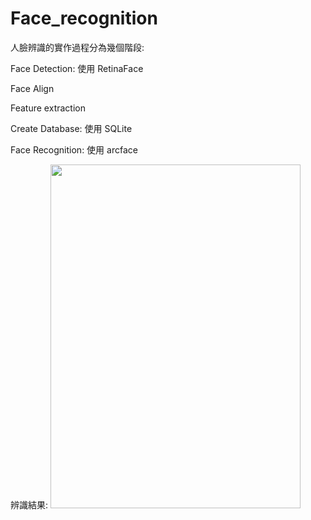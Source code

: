# Face_recognition

人臉辨識的實作過程分為幾個階段:

Face Detection: 使用 RetinaFace

Face Align

Feature extraction

Create Database: 使用 SQLite

Face Recognition: 使用 arcface

辨識結果:
<img width="400" height="550" src="https://github.com/chingi071/Face_recognition/result.jpg"/></div>


